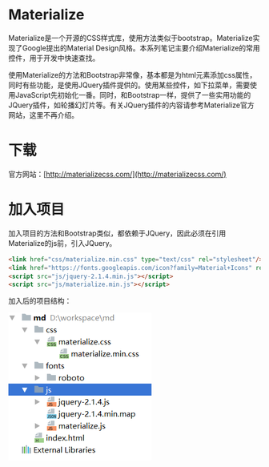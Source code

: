 # Materialize

Materialize是一个开源的CSS样式库，使用方法类似于bootstrap。Materialize实现了Google提出的Material Design风格。本系列笔记主要介绍Materialize的常用控件，用于开发中快速查找。

使用Materialize的方法和Bootstrap非常像，基本都是为html元素添加css属性，同时有些功能，是使用JQuery插件提供的。使用某些控件，如下拉菜单，需要使用JavaScript先初始化一番。同时，和Bootstrap一样，提供了一些实用功能的JQuery插件，如轮播幻灯片等。有关JQuery插件的内容请参考Materialize官方网站，这里不再介绍。

# 下载

官方网站：[http://materializecss.com/](http://materializecss.com/)

# 加入项目

加入项目的方法和Bootstrap类似，都依赖于JQuery，因此必须在引用Materialize的js前，引入JQuery。

```html
<link href="css/materialize.min.css" type="text/css" rel="stylesheet"/>
<link href="https://fonts.googleapis.com/icon?family=Material+Icons" rel="stylesheet">
<script src="js/jquery-2.1.4.min.js"></script>
<script src="js/materialize.min.js"></script>
```

加入后的项目结构：

![](res/1.png)
